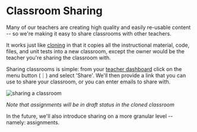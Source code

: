 # Classroom Sharing

Many of our teachers are creating high quality and easily re-usable content --
so we're making it easy to share classrooms with other teachers.

It works just like [cloning](site/docs/classroom/management?id=cloning-classrooms) in that it copies all the
instructional material, code, files, and unit tests into a new classroom, except
the owner would be the teacher you're sharing the classroom with.

Sharing classrooms is simple: from your [teacher dashboard](https://repl.it/teacher) click on
the menu button (⋮) and select 'Share'. We'll then provide a link that you can
use to share your classroom, or you can enter emails to share with.

![sharing a classroom](https://i.imgur.com/8FMrMg0.gif)

*Note that assignments will be in draft status in the cloned classroom*

In the future, we'll also introduce sharing on a more granular level -- namely:
assignments.
